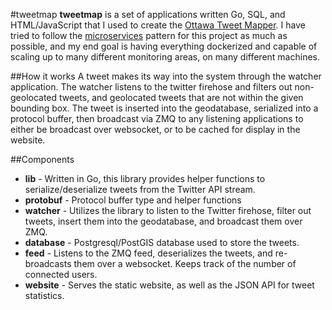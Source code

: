 #tweetmap
**tweetmap** is a set of applications written Go, SQL, and HTML/JavaScript that I used to create the [Ottawa Tweet Mapper](http://tweet.alexurquhart.com). I have tried to follow the [microservices](http://microservices.io) pattern for this project as much as possible, and my end goal is having everything dockerized and capable of scaling up to many different monitoring areas, on many different machines.

##How it works
A tweet makes its way into the system through the watcher application. The watcher listens to the twitter firehose and filters out non-geolocated tweets, and geolocated tweets that are not within the given bounding box. The tweet is inserted into the geodatabase, serialized into a protocol buffer, then broadcast via ZMQ to any listening applications to either be broadcast over websocket, or to be cached for display in the website.

##Components
+ **lib** - Written in Go, this library provides helper functions to serialize/deserialize tweets from the Twitter API stream.
+ **protobuf** - Protocol buffer type and helper functions
+ **watcher** - Utilizes the library to listen to the Twitter firehose, filter out tweets, insert them into the geodatabase, and broadcast them over ZMQ.
+ **database** - Postgresql/PostGIS database used to store the tweets.
+ **feed** - Listens to the ZMQ feed, deserializes the tweets, and re-broadcasts them over a websocket. Keeps track of the number of connected users.
+ **website** - Serves the static website, as well as the JSON API for tweet statistics.